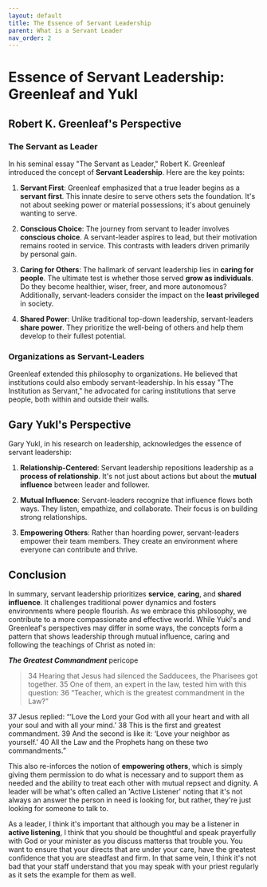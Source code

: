 ```yaml
---
layout: default
title: The Essence of Servant Leadership
parent: What is a Servant Leader
nav_order: 2
---
```

# Essence of Servant Leadership: Greenleaf and Yukl

## Robert K. Greenleaf's Perspective

### The Servant as Leader

In his seminal essay "The Servant as Leader," Robert K. Greenleaf introduced the concept of **Servant Leadership**. Here are the key points:

1. **Servant First**: Greenleaf emphasized that a true leader begins as a **servant first**. This innate desire to serve others sets the foundation. It's not about seeking power or material possessions; it's about genuinely wanting to serve.

2. **Conscious Choice**: The journey from servant to leader involves **conscious choice**. A servant-leader aspires to lead, but their motivation remains rooted in service. This contrasts with leaders driven primarily by personal gain.

3. **Caring for Others**: The hallmark of servant leadership lies in **caring for people**. The ultimate test is whether those served **grow as individuals**. Do they become healthier, wiser, freer, and more autonomous? Additionally, servant-leaders consider the impact on the **least privileged** in society.

4. **Shared Power**: Unlike traditional top-down leadership, servant-leaders **share power**. They prioritize the well-being of others and help them develop to their fullest potential.

### Organizations as Servant-Leaders

Greenleaf extended this philosophy to organizations. He believed that institutions could also embody servant-leadership. In his essay "The Institution as Servant," he advocated for caring institutions that serve people, both within and outside their walls.

## Gary Yukl's Perspective

Gary Yukl, in his research on leadership, acknowledges the essence of servant leadership:

1. **Relationship-Centered**: Servant leadership repositions leadership as a **process of relationship**. It's not just about actions but about the **mutual influence** between leader and follower.

2. **Mutual Influence**: Servant-leaders recognize that influence flows both ways. They listen, empathize, and collaborate. Their focus is on building strong relationships.

3. **Empowering Others**: Rather than hoarding power, servant-leaders empower their team members. They create an environment where everyone can contribute and thrive.

## Conclusion

In summary, servant leadership prioritizes **service**, **caring**, and **shared influence**. It challenges traditional power dynamics and fosters environments where people flourish. As we embrace this philosophy, we contribute to a more compassionate and effective world. While Yukl's and Greenleaf's perspectives may differ in some ways, the concepts form a pattern that shows leadership through mutual influence, caring and following the teachings of Christ as noted in:

***The Greatest Commandment*** pericope

> 34 Hearing that Jesus had silenced the Sadducees, the Pharisees got together. 35 One of them, an expert in the law, tested him with this question: 36 “Teacher, which is the greatest commandment in the Law?”

37 Jesus replied: “‘Love the Lord your God with all your heart and with all your soul and with all your mind.’ 38 This is the first and greatest commandment. 39 And the second is like it: ‘Love your neighbor as yourself.’ 40 All the Law and the Prophets hang on these two commandments.”

This also re-inforces the notion of **empowering others**, which is simply giving them permission to do what is necessary and to support them as needed and the ability to treat each other with mutual repsect and dignity. A leader will be what's often called an 'Active Listener' noting that it's not always an answer the person in need is looking for, but rather, they're just looking for someone to talk to.

As a leader, I think it's important that although you may be a listener in **active listening**, I think that you should be thoughtful and speak prayerfully with God or your minister as you discuss matterss that trouble you. You want to ensure that your directs that are under your care, have the greatest confidence that you are steadfast and firm. In that same vein, I think it's not bad that your staff understand that you may speak with your priest regularly as it sets the example for them as well.
